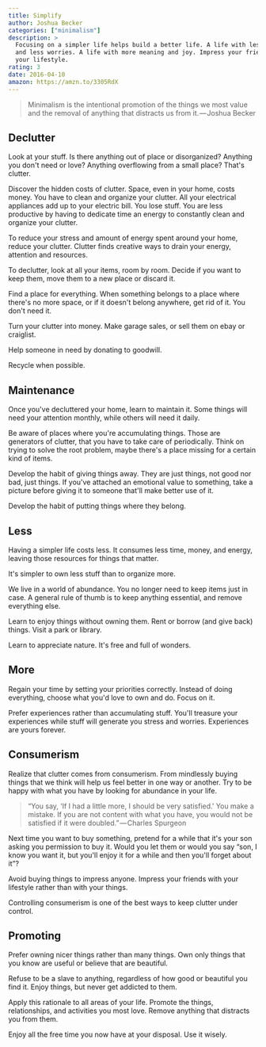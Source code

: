 ```yaml
---
title: Simplify
author: Joshua Becker
categories: ["minimalism"]
description: >
  Focusing on a simpler life helps build a better life. A life with less stress
  and less worries. A life with more meaning and joy. Impress your friends with
  your lifestyle.
rating: 3
date: 2016-04-10
amazon: https://amzn.to/3305RdX
---
```


> Minimalism is the intentional promotion of the things we most value and the
> removal of anything that distracts us from it. — Joshua Becker

## Declutter

Look at your stuff. Is there anything out of place or disorganized? Anything you
don't need or love? Anything overflowing from a small place? That's clutter.

Discover the hidden costs of clutter. Space, even in your home, costs money. You
have to clean and organize your clutter. All your electrical appliances add up
to your electric bill. You lose stuff. You are less productive by having to
dedicate time an energy to constantly clean and organize your clutter.

To reduce your stress and amount of energy spent around your home, reduce your
clutter. Clutter finds creative ways to drain your energy, attention and
resources.

To declutter, look at all your items, room by room. Decide if you want to keep
them, move them to a new place or discard it.

Find a place for everything. When something belongs to a place where there's no
more space, or if it doesn't belong anywhere, get rid of it. You don't need it.

Turn your clutter into money. Make garage sales, or sell them on ebay or
craiglist.

Help someone in need by donating to goodwill.

Recycle when possible.

## Maintenance

Once you've decluttered your home, learn to maintain it. Some things will need
your attention monthly, while others will need it daily.

Be aware of places where you're accumulating things. Those are generators of
clutter, that you have to take care of periodically. Think on trying to solve
the root problem, maybe there's a place missing for a certain kind of items.

Develop the habit of giving things away. They are just things, not good nor bad,
just things. If you've attached an emotional value to something, take a picture
before giving it to someone that'll make better use of it.

Develop the habit of putting things where they belong.

## Less

Having a simpler life costs less. It consumes less time, money, and energy,
leaving those resources for things that matter.

It's simpler to own less stuff than to organize more.

We live in a world of abundance. You no longer need to keep items just in case.
A general rule of thumb is to keep anything essential, and remove everything
else.

Learn to enjoy things without owning them. Rent or borrow (and give back)
things. Visit a park or library.

Learn to appreciate nature. It's free and full of wonders.

## More

Regain your time by setting your priorities correctly. Instead of doing
everything, choose what you'd love to own and do. Focus on it.

Prefer experiences rather than accumulating stuff. You'll treasure your
experiences while stuff will generate you stress and worries. Experiences are
yours forever.

## Consumerism

Realize that clutter comes from consumerism. From mindlessly buying things that
we think will help us feel better in one way or another. Try to be happy with
what you have by looking for abundance in your life.

> “You say, ‘If I had a little more, I should be very satisfied.' You make a
> mistake. If you are not content with what you have, you would not be satisfied
> if it were doubled.” — Charles Spurgeon

Next time you want to buy something, pretend for a while that it's your son
asking you permission to buy it. Would you let them or would you say “son, I
know you want it, but you'll enjoy it for a while and then you'll forget about
it”?

Avoid buying things to impress anyone. Impress your friends with your lifestyle
rather than with your things.

Controlling consumerism is one of the best ways to keep clutter under control.

## Promoting

Prefer owning nicer things rather than many things. Own only things that you
know are useful or believe that are beautiful.

Refuse to be a slave to anything, regardless of how good or beautiful you find
it. Enjoy things, but never get addicted to them.

Apply this rationale to all areas of your life. Promote the things,
relationships, and activities you most love. Remove anything that distracts you
from them.

Enjoy all the free time you now have at your disposal. Use it wisely.
